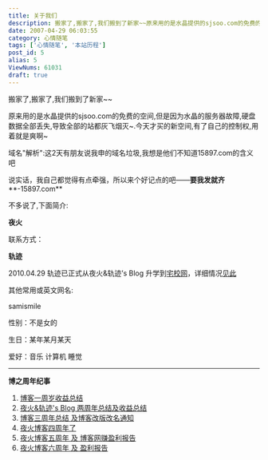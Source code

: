 ```yaml
---
title: 关于我们
description: 搬家了,搬家了,我们搬到了新家~~原来用的是水晶提供的sjsoo.com的免费的空间,但是因为水晶的服务器故障,硬盘数据全部丢失,导致全部的站都灰飞烟灭~.今天才买的新空间,有了自己的控制权,用着就是爽啊~不多说了,下面简介:......
date: 2007-04-29 06:03:55
category: 心情随笔
tags: ['心情随笔', '本站历程']
post_id: 5
alias: 5
ViewNums: 61031
draft: true
---
```


搬家了,搬家了,我们搬到了新家~~

原来用的是水晶提供的sjsoo.com的免费的空间,但是因为水晶的服务器故障,硬盘数据全部丢失,导致全部的站都灰飞烟灭~.今天才买的新空间,有了自己的控制权,用着就是爽啊~

域名"解析":这2天有朋友说我申的域名垃圾,我想是他们不知道15897.com的含义吧

说实话，我自己都觉得有点牵强，所以来个好记点的吧&mdash;&mdash;**要我发就齐****-15897.com**

不多说了,下面简介:

**夜火**

联系方式：

**轨迹**

2010.04.29 轨迹已正式从夜火&轨迹&rsquo;s Blog 升学到[宅校网](http://www.gxorz.com/)，详细情况[见此](/blog/blog-3years)

其他常用或英文网名:

samismile

性别：不是女的

生日：某年某月某天

爱好：音乐 计算机 睡觉


------------------------

**博之周年纪事**

1. [博客一周岁收益总结](/blog/15897-com-blog-zhousui-shouyi-zongjie)
2. [夜火&轨迹's Blog 两周年总结及收益总结](/blog/15897-com-blog-2years)
3. [博客三周年总结 及博客改版改名通知](/blog/blog-3years "博客三周年总结 及博客改版改名通知")
4. [夜火博客四周年了](/blog/blog-4years "夜火博客四周年了")
5. [夜火博客五周年 及 博客网赚盈利报告](/blog/blog-5years)
6. [夜火博客六周年 及 盈利报告](/blog/blog-6years)

